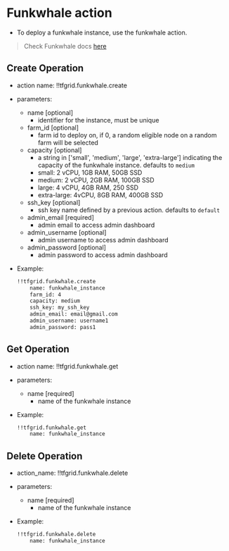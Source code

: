 # Funkwhale action

- To deploy a funkwhale instance, use the funkwhale action.

> Check Funkwhale docs [here](https://manual.grid.tf/weblets/weblets_funkwhale.html)

## Create Operation

- action name: !!tfgrid.funkwhale.create
- parameters:
  - name [optional]
    - identifier for the instance, must be unique
  - farm_id [optional]
    - farm id to deploy on, if 0, a random eligible node on a random farm will be selected
  - capacity [optional]
    - a string in ['small', 'medium', 'large', 'extra-large'] indicating the capacity of the funkwhale instance. defaults to `medium`
    - small: 2 vCPU, 1GB RAM, 50GB SSD
    - medium: 2 vCPU, 2GB RAM, 100GB SSD
    - large: 4 vCPU, 4GB RAM, 250 SSD
    - extra-large: 4vCPU, 8GB RAM, 400GB SSD
  - ssh_key [optional]
    - ssh key name defined by a previous action. defaults to `default`
  - admin_email [required]
    - admin email to access admin dashboard
  - admin_username [optional]
    - admin username to access admin dashboard
  - admin_password [optional]
    - admin password to access admin dashboard

- Example:
  
  ```md
  !!tfgrid.funkwhale.create
      name: funkwhale_instance
      farm_id: 4
      capacity: medium
      ssh_key: my_ssh_key
      admin_email: email@gmail.com
      admin_username: username1
      admin_password: pass1
  ```

## Get Operation

- action name: !!tfgrid.funkwhale.get
- parameters:
  - name [required]
    - name of the funkwhale instance

- Example:
  
  ```md
  !!tfgrid.funkwhale.get
      name: funkwhale_instance
  ```

## Delete Operation

- action_name: !!tfgrid.funkwhale.delete
- parameters:
  - name [required]
    - name of the funkwhale instance

- Example:
  
  ```md
  !!tfgrid.funkwhale.delete
      name: funkwhale_instance
  ```
